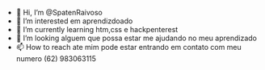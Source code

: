 - 👋 Hi, I’m @SpatenRaivoso
- 👀 I’m interested  em aprendizdoado
- 🌱 I’m currently learning  htm,css e hackpenterest
- 💞️ I’m looking alguem que possa estar me ajudando no meu aprendizado
- 📫 How to reach  ate mim pode estar entrando em contato com meu numero (62) 983063115

<!---
SpatenRaivoso/SpatenRaivoso is a ✨ special ✨ repository because its `README.md` (this file) appears on your GitHub profile.
You can click the Preview link to take a look at your changes.
--->
